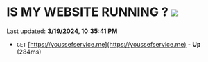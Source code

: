 # IS MY WEBSITE RUNNING ? [![](https://img.shields.io/static/v1?label=Sponsor&message=%E2%9D%A4&logo=GitHub&color=%23fe8e86)](https://github.com/sponsors/<username>)

Last updated: **3/19/2024, 10:35:41 PM**

- `GET` [https://youssefservice.me](https://youssefservice.me) - **Up** (284ms)
